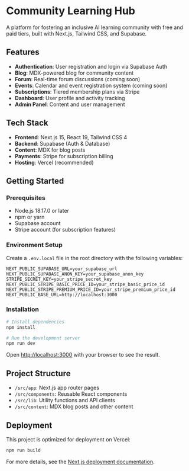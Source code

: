 # Community Learning Hub

A platform for fostering an inclusive AI learning community with free and paid tiers, built with Next.js, Tailwind CSS, and Supabase.

## Features

- **Authentication**: User registration and login via Supabase Auth
- **Blog**: MDX-powered blog for community content
- **Forum**: Real-time forum discussions (coming soon)
- **Events**: Calendar and event registration system (coming soon)
- **Subscriptions**: Tiered membership plans via Stripe
- **Dashboard**: User profile and activity tracking
- **Admin Panel**: Content and user management

## Tech Stack

- **Frontend**: Next.js 15, React 19, Tailwind CSS 4
- **Backend**: Supabase (Auth & Database)
- **Content**: MDX for blog posts
- **Payments**: Stripe for subscription billing
- **Hosting**: Vercel (recommended)

## Getting Started

### Prerequisites

- Node.js 18.17.0 or later
- npm or yarn
- Supabase account
- Stripe account (for subscription features)

### Environment Setup

Create a `.env.local` file in the root directory with the following variables:

```
NEXT_PUBLIC_SUPABASE_URL=your_supabase_url
NEXT_PUBLIC_SUPABASE_ANON_KEY=your_supabase_anon_key
STRIPE_SECRET_KEY=your_stripe_secret_key
NEXT_PUBLIC_STRIPE_BASIC_PRICE_ID=your_stripe_basic_price_id
NEXT_PUBLIC_STRIPE_PREMIUM_PRICE_ID=your_stripe_premium_price_id
NEXT_PUBLIC_BASE_URL=http://localhost:3000
```

### Installation

```bash
# Install dependencies
npm install

# Run the development server
npm run dev
```

Open [http://localhost:3000](http://localhost:3000) with your browser to see the result.

## Project Structure

- `/src/app`: Next.js app router pages
- `/src/components`: Reusable React components
- `/src/lib`: Utility functions and API clients
- `/src/content`: MDX blog posts and other content

## Deployment

This project is optimized for deployment on Vercel:

```bash
npm run build
```

For more details, see the [Next.js deployment documentation](https://nextjs.org/docs/app/building-your-application/deploying).
